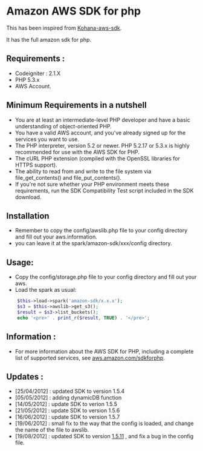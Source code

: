 # Amazon AWS SDK for php 

This has been inspired from [Kohana-aws-sdk](http://s.zah.me/AlzyHg).

It has the full amazon sdk for php.

## Requirements :

* Codeigniter : 2.1.X
* PHP 5.3.x
* AWS Account.

## Minimum Requirements in a nutshell

* You are at least an intermediate-level PHP developer and have a basic understanding of object-oriented PHP.
* You have a valid AWS account, and you've already signed up for the services you want to use.
* The PHP interpreter, version 5.2 or newer. PHP 5.2.17 or 5.3.x is highly recommended for use with the AWS SDK for PHP.
* The cURL PHP extension (compiled with the OpenSSL libraries for HTTPS support).
* The ability to read from and write to the file system via file_get_contents() and file_put_contents().
* If you're not sure whether your PHP environment meets these requirements, run the SDK Compatibility Test script included in the SDK download.

## Installation

* Remember to copy the config/awslib.php file to your config directory and fill out your aws.information.
* you can leave it at the spark/amazon-sdk/xxx/config directory.

## Usage:
* Copy the config/storage.php file to your config directory and fill out your aws.
* Load the spark as usual:

```php
	$this->load->spark('amazon-sdk/x.x.x');
	$s3 = $this->awslib->get_s3();
	$result = $s3->list_buckets();
	echo '<pre>' . print_r($result, TRUE) . '</pre>';
```

## Information :

* For more information about the AWS SDK for PHP, including a complete list of supported services, see [aws.amazon.com/sdkforphp](http://aws.amazon.com/sdkforphp).

## Updates :

* [25/04/2012] : updated SDK to version 1.5.4
* [05/05/2012] : adding dynamicDB function
* [14/05/2012] : update SDK to verion 1.5.5
* [21/05/2012] : update SDK to version 1.5.6
* [16/06/2012] : update SDK to version 1.5.7
* [19/06/2012] : small fix to the way that the config is loaded, and change the name of the file to awslib.
* [19/08/2012] : updated SDK to version [1.5.11](https://aws.amazon.com/releasenotes/PHP/2692509814768496) , and fix a bug in the config file.
